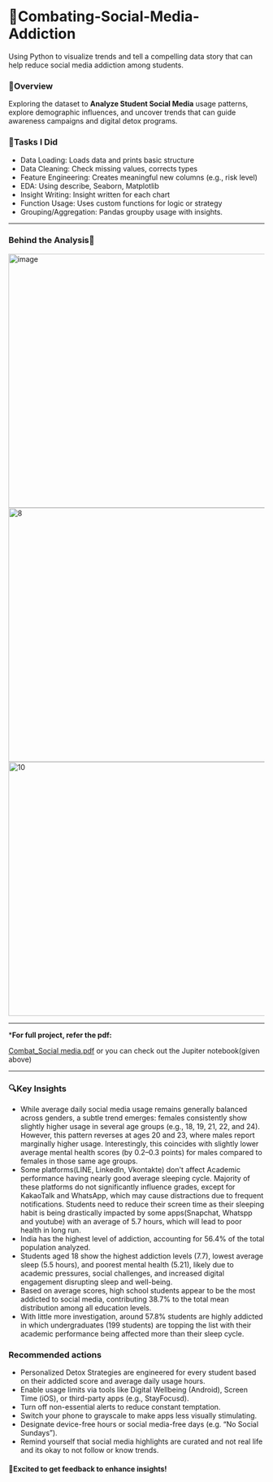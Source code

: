 # 📵Combating-Social-Media-Addiction
Using Python to visualize trends and tell a compelling data story that can help reduce social media addiction among students.

### 📁Overview
Exploring the dataset to **Analyze Student Social Media** usage patterns, explore demographic influences, and uncover trends that can guide awareness campaigns and digital detox programs. 

### 🎯Tasks I Did
  - Data Loading:  Loads data and prints basic structure
  - Data Cleaning: Check missing values, corrects types 
  - Feature Engineering: Creates meaningful new columns (e.g., risk level) 
  - EDA: Using describe, Seaborn, Matplotlib
  - Insight Writing: Insight written for each chart 
  - Function Usage: Uses custom functions for logic or strategy 
  - Grouping/Aggregation: Pandas groupby usage with insights. 


---

### Behind the Analysis🔦

<img width="600" height="500" alt="image" src="https://github.com/user-attachments/assets/631bb67e-6ceb-4852-8fc9-bbf4bedafc56" />

<img width="600" height="500" alt="8" src="https://github.com/user-attachments/assets/af03e2b8-6331-4124-a7ea-59ec15ad68fb" />

<img width="600" height="500" alt="10" src="https://github.com/user-attachments/assets/707249a2-c40b-41aa-985f-900b990fe63b" />

---

***For full project, refer the pdf:**

[Combat_Social media.pdf](https://github.com/user-attachments/files/22524437/Combat_Social.media.pdf)
or you can check out the Jupiter notebook(given above)

---

### 🔍Key Insights

 - While average daily social media usage remains generally balanced across genders, a subtle trend emerges: females consistently show slightly higher usage in several age groups (e.g., 18, 19, 21, 22, and 24). However, this pattern reverses at ages 20 and 23, where males report marginally higher usage. Interestingly, this coincides with slightly lower average mental health scores (by 0.2–0.3 points) for males compared to females in those same age groups.
 - Some platforms(LINE, LinkedIn, Vkontakte) don't affect Academic performance having nearly good average sleeping cycle. Majority of these platforms do not significantly influence grades, except for KakaoTalk and WhatsApp, which may cause distractions due to frequent notifications. Students need to reduce their screen time as their sleeping habit is being drastically impacted by some apps(Snapchat, Whatspp and youtube) with an average of 5.7 hours, which will lead to poor health in long run.
 - India has the highest level of addiction, accounting for 56.4% of the total population analyzed.
 - Students aged 18 show the highest addiction levels (7.7), lowest average sleep (5.5 hours), and poorest mental health (5.21), likely due to academic pressures, social challenges, and increased digital engagement disrupting sleep and well-being.
 - Based on average scores, high school students appear to be the most addicted to social media, contributing 38.7% to the total mean distribution among all education levels.
 - With little more investigation, around 57.8% students are highly addicted in which undergraduates (199 students) are topping the list with their academic performance being affected more than their sleep cycle.

### Recommended actions

 - Personalized Detox Strategies are engineered for every student based on their addicted score and average daily usage hours.
 - Enable usage limits via tools like Digital Wellbeing (Android), Screen Time (iOS), or third-party apps (e.g., StayFocusd).
 - Turn off non-essential alerts to reduce constant temptation.
 - Switch your phone to grayscale to make apps less visually stimulating.
 - Designate device-free hours or social media-free days (e.g. “No Social Sundays”).
 - Remind yourself that social media highlights are curated and not real life and its okay to not follow or know trends.


#### 🤩Excited to get feedback to enhance insights!  
